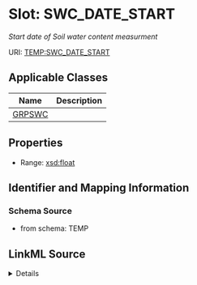 # Slot: SWC_DATE_START
_Start date of Soil water content measurment_


URI: [TEMP:SWC_DATE_START](https://example.org/TEMP/SWC_DATE_START)



<!-- no inheritance hierarchy -->




## Applicable Classes

| Name | Description |
| --- | --- |
[GRPSWC](GRPSWC.md) | 






## Properties

* Range: [xsd:float](xsd:float)







## Identifier and Mapping Information







### Schema Source


* from schema: TEMP




## LinkML Source

<details>
```yaml
name: SWC_DATE_START
description: Start date of Soil water content measurment
from_schema: TEMP
rank: 1000
alias: SWC_DATE_START
domain_of:
- GRP_SWC
range: float
unit:
  symbol: YYYYMMDDHHMM

```
</details>